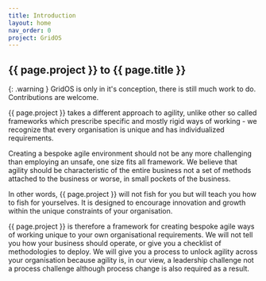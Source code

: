 ```yaml
---
title: Introduction
layout: home
nav_order: 0
project: GridOS
---
```


## {{ page.project }} to {{ page.title }}

{: .warning }
GridOS is only in it's conception, there is still much work to do. Contributions are welcome.

{{ page.project }} takes a different approach to agility, unlike other so called frameworks which prescribe specific and mostly rigid ways of working - we recognize that every organisation is unique and has individualized requirements.

Creating a bespoke agile environment should not be any more challenging than employing an unsafe, one size fits all framework. We believe that agility should be characteristic of the entire business not a set of methods attached to the business or worse, in small pockets of the business.

In other words, {{ page.project }} will not fish for you but will teach you how to fish for yourselves. It is designed to encourage innovation and growth within the unique constraints of your organisation.

{{ page.project }} is therefore a framework for creating bespoke agile ways of working unique to your own organisational requirements. We will not tell you how your business should operate, or give you a checklist of methodologies to deploy. We will give you a process to unlock agility across your organisation because agility is, in our view, a leadership challenge not a process challenge although process change is also required as a result.
